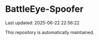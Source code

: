 # BattleEye-Spoofer

Last updated: 2025-06-22 22:56:22

This repository is automatically maintained.
